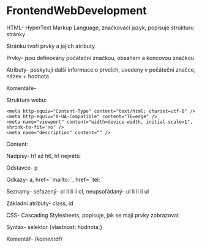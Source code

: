 # FrontendWebDevelopment

HTML- HyperText Markup Language, značkovací jazyk, popisuje strukturu stránky

Stránku tvoří prvky a jejich atributy

Prvky- jsou definovány počáteční značkou, obsahem a koncovou značkou

Atributy- poskytují další informace o prvcích, uvedeny v počáteční značce, název + hodnota

Komentáře- <!--komentář -->

Struktura webu:

<!DOCTYPE HTML>
<html lang="cs">
  <head>

    <meta http-equiv="Content-Type" content="text/html; charset=utf-8" />
    <meta http-equiv="X-UA-Compatible" content="IE=edge" />
    <meta name="viewport" content="width=device-width, initial-scale=1", shrink-to-fit='no' />
    <meta name="description" content="" />
  
  </head>
   <body>

   </body>
</html>

Content:

Nadpisy- h1 až h6, h1 největší

Odstavce- p

Odkazy- a, href=¨mailto:¨, href=¨tel:¨

Seznamy- seřazený- ol li li li ol, neupsořádaný- ul li li li ul

Základní atributy- class, id


CSS- Cascading Stylesheets, popisuje, jak se mají prvky zobrazovat

Syntax- selektor {vlastnost: hodnota;}

Komentář- /*komentář*/




